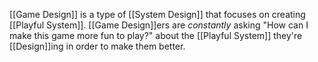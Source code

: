 [[Game Design]] is a type of [[System Design]] that focuses on creating [[Playful System]]. [[Game Design]]ers are *constantly* asking "How can I make this game more fun to play?" about the [[Playful System]] they're [[Design]]ing in order to make them better.

